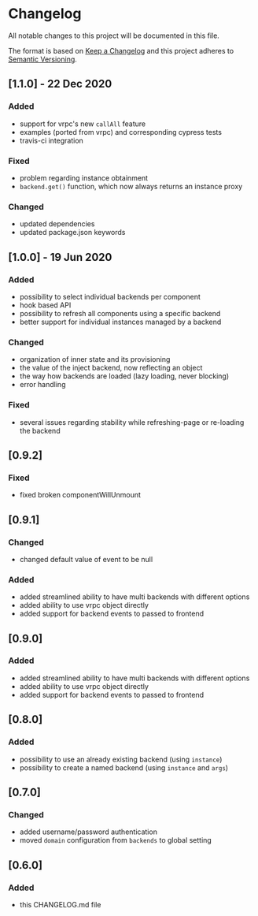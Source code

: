 # Changelog

All notable changes to this project will be documented in this file.

The format is based on [Keep a Changelog](http://keepachangelog.com/en/1.0.0/)
and this project adheres to [Semantic Versioning](http://semver.org/spec/v2.0.0.html).

## [1.1.0] - 22 Dec 2020

### Added

- support for vrpc's new `callAll` feature
- examples (ported from vrpc) and corresponding cypress tests
- travis-ci integration

### Fixed

- problem regarding instance obtainment
- `backend.get()` function, which now always returns an instance proxy

### Changed

- updated dependencies
- updated package.json keywords

## [1.0.0] - 19 Jun 2020

### Added

- possibility to select individual backends per component
- hook based API
- possibility to refresh all components using a specific backend
- better support for individual instances managed by a backend

### Changed

- organization of inner state and its provisioning
- the value of the inject backend, now reflecting an object
- the way how backends are loaded (lazy loading, never blocking)
- error handling

### Fixed

- several issues regarding stability while refreshing-page or re-loading the
  backend

## [0.9.2]

### Fixed

- fixed broken componentWillUnmount

## [0.9.1]

### Changed

- changed default value of event to be null

### Added

- added streamlined ability to have multi backends with different options
- added ability to use vrpc object directly
- added support for backend events to passed to frontend

## [0.9.0]

### Added

- added streamlined ability to have multi backends with different options
- added ability to use vrpc object directly
- added support for backend events to passed to frontend

## [0.8.0]

### Added

- possibility to use an already existing backend (using `instance`)
- possibility to create a named backend (using `instance` and `args`)

## [0.7.0]

### Changed

- added username/password authentication
- moved `domain` configuration from `backends` to global setting

## [0.6.0]

### Added

- this CHANGELOG.md file
